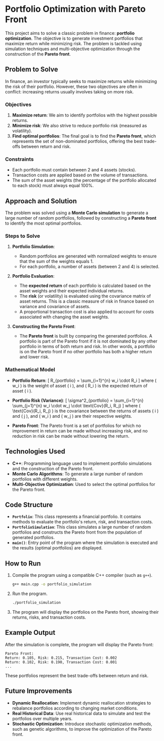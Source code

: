 

# Portfolio Optimization with Pareto Front


This project aims to solve a classic problem in finance: **portfolio optimization**. The objective is to generate investment portfolios that maximize return while minimizing risk. The problem is tackled using simulation techniques and multi-objective optimization through the construction of the **Pareto front**.

## Problem to Solve

In finance, an investor typically seeks to maximize returns while minimizing the risk of their portfolio. However, these two objectives are often in conflict: increasing returns usually involves taking on more risk.

### Objectives

1. **Maximize return**: We aim to identify portfolios with the highest possible returns.
2. **Minimize risk**: We also strive to reduce portfolio risk (measured as volatility).
3. **Find optimal portfolios**: The final goal is to find the **Pareto front**, which represents the set of non-dominated portfolios, offering the best trade-offs between return and risk.

### Constraints

- Each portfolio must contain between 2 and 4 assets (stocks).
- Transaction costs are applied based on the volume of transactions.
- The sum of the asset weights (the percentage of the portfolio allocated to each stock) must always equal 100%.

## Approach and Solution

The problem was solved using a **Monte Carlo simulation** to generate a large number of random portfolios, followed by constructing a **Pareto front** to identify the most optimal portfolios.

### Steps to Solve

1. **Portfolio Simulation**:
   - Random portfolios are generated with normalized weights to ensure that the sum of the weights equals 1.
   - For each portfolio, a number of assets (between 2 and 4) is selected.

2. **Portfolio Evaluation**:
   - The **expected return** of each portfolio is calculated based on the asset weights and their expected individual returns.
   - The **risk** (or volatility) is evaluated using the covariance matrix of asset returns. This is a classic measure of risk in finance based on variance and covariance of assets.
   - A proportional transaction cost is also applied to account for costs associated with changing the asset weights.

3. **Constructing the Pareto Front**:
   - The **Pareto front** is built by comparing the generated portfolios. A portfolio is part of the Pareto front if it is not dominated by any other portfolio in terms of both return and risk. In other words, a portfolio is on the Pareto front if no other portfolio has both a higher return and lower risk.

### Mathematical Model

- **Portfolio Return**:
  \[
  R_{portfolio} = \sum_{i=1}^{n} w_i \cdot R_i
  \]
  where \( w_i \) is the weight of asset \( i \), and \( R_i \) is the expected return of asset \( i \).

- **Portfolio Risk (Variance)**:
  \[
  \sigma^2_{portfolio} = \sum_{i=1}^{n} \sum_{j=1}^{n} w_i \cdot w_j \cdot \text{Cov}(R_i, R_j)
  \]
  where \( \text{Cov}(R_i, R_j) \) is the covariance between the returns of assets \( i \) and \( j \), and \( w_i \) and \( w_j \) are their respective weights.

- **Pareto Front**:
  The Pareto front is a set of portfolios for which no improvement in return can be made without increasing risk, and no reduction in risk can be made without lowering the return.

## Technologies Used

- **C++**: Programming language used to implement portfolio simulations and the construction of the Pareto front.
- **Monte Carlo Algorithms**: To generate a large number of random portfolios with different weights.
- **Multi-Objective Optimization**: Used to select the optimal portfolios for the Pareto front.

## Code Structure

- **`Portfolio`**: This class represents a financial portfolio. It contains methods to evaluate the portfolio's return, risk, and transaction costs.
- **`PortfolioSimulation`**: This class simulates a large number of random portfolios and constructs the Pareto front from the population of generated portfolios.
- **`main()`**: Entry point of the program where the simulation is executed and the results (optimal portfolios) are displayed.

## How to Run

1. Compile the program using a compatible C++ compiler (such as `g++`).
   ```bash
   g++ main.cpp -o portfolio_simulation
   ```

2. Run the program.
   ```bash
   ./portfolio_simulation
   ```

3. The program will display the portfolios on the Pareto front, showing their returns, risks, and transaction costs.

## Example Output

After the simulation is complete, the program will display the Pareto front:

```
Pareto Front:
Return: 0.105, Risk: 0.215, Transaction Cost: 0.002
Return: 0.102, Risk: 0.190, Transaction Cost: 0.001
...
```

These portfolios represent the best trade-offs between return and risk.

## Future Improvements

- **Dynamic Reallocation**: Implement dynamic reallocation strategies to rebalance portfolios according to changing market conditions.
- **Real Historical Data**: Use real historical data to simulate and test the portfolios over multiple years.
- **Stochastic Optimization**: Introduce stochastic optimization methods, such as genetic algorithms, to improve the optimization of the Pareto front.


